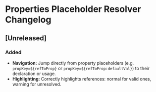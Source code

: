 <!-- Keep a Changelog guide -> https://keepachangelog.com -->

# Properties Placeholder Resolver Changelog

## [Unreleased]
### Added
- **Navigation:** Jump directly from property placeholders (e.g. `propKey=${refToProp}` or 
`propKey=${refToProp:defaultVal}`) to their declaration or usage.
- **Highlighting:** Correctly highlights references: normal for valid ones, warning for unresolved.






